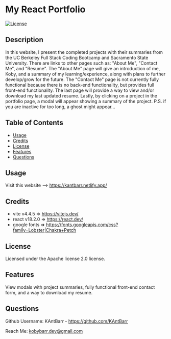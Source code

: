 # My React Portfolio
[![License](https://img.shields.io/badge/License-Apache_2.0-blue.svg)](https://opensource.org/licenses/Apache-2.0)

## Description
In this website, I present the completed projects with their summaries from the UC Berkeley Full Stack Coding Bootcamp and Sacramento State University. There are links to other pages such as: "About Me", "Contact Me", and "Resume". The "About Me" page will give an introduction of me, Koby, and a summary of my learning/experience, along with plans to further develop/grow for the future. The "Contact Me" page is not currently fully functional because there is no back-end functionality, but provides full front-end functionality. The last page will provide a way to view and/or download my last updated resume. Lastly, by clicking on a project in the portfolio page, a modal will appear showing a summary of the project. P.S. if you are inactive for too long, a ghost might appear...

## Table of Contents
- [Usage](#usage)
- [Credits](#credits)
- [License](#license)
- [Features](#features)
- [Questions](#questions)

## Usage
Visit this website --> https://kantbarr.netlify.app/

## Credits
- vite v4.4.5 => https://vitejs.dev/
- react v18.2.0 => https://react.dev/
- google fonts => https://fonts.googleapis.com/css?family=Lobster|Chakra+Petch

## License
Licensed under the Apache license 2.0 license.

## Features
View modals with project summaries, fully functional front-end contact form, and a way to download my resume.

## Questions
Github Username: KAntBarr - https://github.com/KAntBarr

Reach Me: kobybarr.dev@gmail.com
